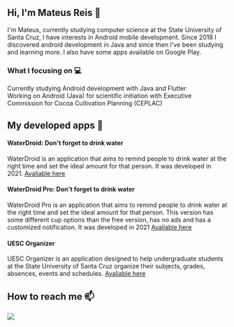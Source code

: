 ## Hi, I'm Mateus Reis 👋

I'm Mateus, currently studying computer science at the State University of Santa Cruz, I have interests in Android mobile development. Since 2018 I discovered android development in Java and since then I've been studying and learning more. I also have some apps available on Google Play.

### What I focusing on 💻

Currently studying Android development with Java and Flutter<br>
Working on Android (Java) for scientific initiation with Executive Commission for Cocoa Cultivation Planning (CEPLAC)

## My developed apps 📱

#### WaterDroid: Don't forget to drink water
WaterDroid is an application that aims to remind people to drink water at the right time and set the ideal amount for that person. It was developed in 2021. <a href="https://play.google.com/store/apps/details?id=com.matreis.waterdroid">Avaliable here</a>

#### WaterDroid Pro: Don't forget to drink water
WaterDroid Pro is an application that aims to remind people to drink water at the right time and set the ideal amount for that person. This version has some different cup options than the free version, has no ads and has a customized notification. It was developed in 2021 <a href="https://play.google.com/store/apps/details?id=com.matreis.waterdroidpro">Avaliable here</a>

#### UESC Organizer
UESC Organizer is an application designed to help undergraduate students at the State University of Santa Cruz organize their subjects, grades, absences, events and schedules. <a href="https://play.google.com/store/apps/details?id=com.matreis.organizadoruesc">Avaliable here</a>

## How to reach me 📫

<a href="mailto:teco.manow@gmail.com?"><img src="https://img.shields.io/badge/gmail-%23DD0031.svg?&style=for-the-badge&logo=gmail&logoColor=white"/></a>

<!--**tecomanow/tecomanow** is a ✨ _special_ ✨ repository because its `README.md` (this file) appears on your GitHub profile.

Here are some ideas to get you started:

- 🔭 I’m currently working on ...
- 🌱 I’m currently learning ...
- 👯 I’m looking to collaborate on ...
- 🤔 I’m looking for help with ...
- 💬 Ask me about ...
- 📫 How to reach me: ...
- 😄 Pronouns: ...
- ⚡ Fun fact: ...
🎓
-->
